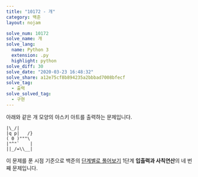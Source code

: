 ```yaml
---
title: "10172 - 개"
category: 백준
layout: nojam

solve_num: 10172
solve_name: 개
solve_lang:
  name: Python 3
  extension: .py
  highlight: python
solve_diff: 30
solve_date: "2020-03-23 16:48:32"
solve_share: a12e75cf8b894235a2bbbad7008bfecf
solve_tag:
  - 출력
solve_solved_tag:
  - 구현
---
```


아래와 같은 개 모양의 아스키 아트를 출력하는 문제입니다.

```
|\_/|
|q p|   /}
( 0 )"""\
|"^"`    |
||_/=\\__|
```

이 문제를 푼 시점 기준으로 백준의 [단계별로 풀어보기](http://noj.am/p/s) 1단계 **입출력과 사칙연산**의 네 번째 문제입니다.
